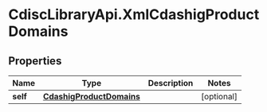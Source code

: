 # CdiscLibraryApi.XmlCdashigProductDomains

## Properties

Name | Type | Description | Notes
------------ | ------------- | ------------- | -------------
**self** | [**CdashigProductDomains**](CdashigProductDomains.md) |  | [optional] 


